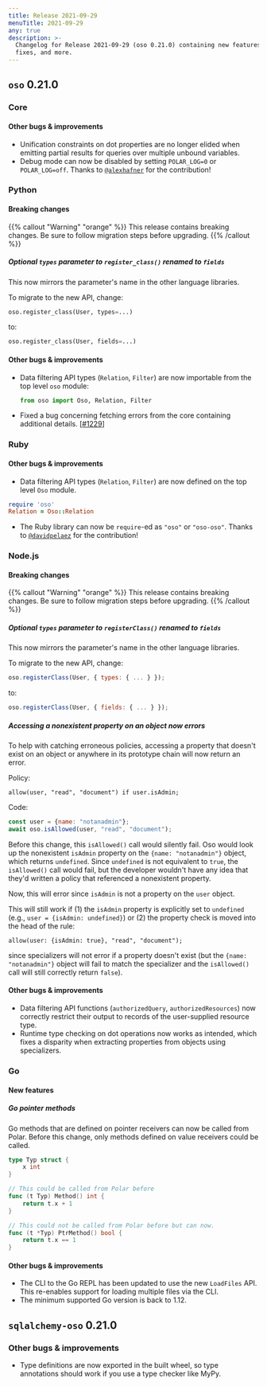 ```yaml
---
title: Release 2021-09-29
menuTitle: 2021-09-29
any: true
description: >-
  Changelog for Release 2021-09-29 (oso 0.21.0) containing new features, bug
  fixes, and more.
---
```


## `oso` 0.21.0

### Core

#### Other bugs & improvements

- Unification constraints on dot properties are no longer elided when emitting
  partial results for queries over multiple unbound variables.
- Debug mode can now be disabled by setting `POLAR_LOG=0` or `POLAR_LOG=off`.
  Thanks to [`@alexhafner`](https://github.com/alexhafner) for the
  contribution!

### Python

#### Breaking changes

{{% callout "Warning" "orange" %}}
  This release contains breaking changes. Be sure to follow migration steps
  before upgrading.
{{% /callout %}}

##### Optional `types` parameter to `register_class()` renamed to `fields`

This now mirrors the parameter's name in the other language libraries.

To migrate to the new API, change:

```py
oso.register_class(User, types=...)
```

to:

```py
oso.register_class(User, fields=...)
```

#### Other bugs & improvements

- Data filtering API types (`Relation`, `Filter`) are now importable from the
  top level `oso` module:

    ```python
    from oso import Oso, Relation, Filter
    ```

- Fixed a bug concerning fetching errors from the core containing additional
  details. [[#1229](https://github.com/osohq/oso/pull/1229)]

### Ruby

#### Other bugs & improvements

- Data filtering API types (`Relation`, `Filter`) are now defined on the top
  level `Oso` module.

```ruby
require 'oso'
Relation = Oso::Relation
```

- The Ruby library can now be `require`-ed as `"oso"` or `"oso-oso"`. Thanks to
  [`@davidpelaez`](https://github.com/davidpelaez) for the contribution!

### Node.js

#### Breaking changes

{{% callout "Warning" "orange" %}}
  This release contains breaking changes. Be sure to follow migration steps
  before upgrading.
{{% /callout %}}

##### Optional `types` parameter to `registerClass()` renamed to `fields`

This now mirrors the parameter's name in the other language libraries.

To migrate to the new API, change:

```js
oso.registerClass(User, { types: { ... } });
```

to:

```js
oso.registerClass(User, { fields: { ... } });
```

##### Accessing a nonexistent property on an object now errors

To help with catching erroneous policies, accessing a property that doesn't
exist on an object or anywhere in its prototype chain will now return an error.

Policy:

```polar
allow(user, "read", "document") if user.isAdmin;
```

Code:

```js
const user = {name: "notanadmin"};
await oso.isAllowed(user, "read", "document");
```

Before this change, this `isAllowed()` call would silently fail. Oso would look
up the nonexistent `isAdmin` property on the `{name: "notanadmin"}` object,
which returns `undefined`. Since `undefined` is not equivalent to `true`, the
`isAllowed()` call would fail, but the developer wouldn't have any idea that
they'd written a policy that referenced a nonexistent property.

Now, this will error since `isAdmin` is not a property on the `user` object.

This will still work if (1) the `isAdmin` property is explicitly set to
`undefined` (e.g., `user = {isAdmin: undefined}`) or (2) the property check is
moved into the head of the rule:

```polar
allow(user: {isAdmin: true}, "read", "document");
```

since specializers will not error if a property doesn't exist (but the `{name:
"notanadmin"}` object will fail to match the specializer and the `isAllowed()`
call will still correctly return `false`).

#### Other bugs & improvements

- Data filtering API functions (`authorizedQuery`, `authorizedResources`) now
  correctly restrict their output to records of the user-supplied resource
  type.
- Runtime type checking on dot operations now works as intended, which fixes a
  disparity when extracting properties from objects using specializers.

### Go

#### New features

##### Go pointer methods

Go methods that are defined on pointer receivers can now be called from Polar.
Before this change, only methods defined on value receivers could be called.

```go
type Typ struct {
	x int
}

// This could be called from Polar before
func (t Typ) Method() int {
	return t.x + 1
}

// This could not be called from Polar before but can now.
func (t *Typ) PtrMethod() bool {
	return t.x == 1
}
```

#### Other bugs & improvements

- The CLI to the Go REPL has been updated to use the new `LoadFiles` API. This
  re-enables support for loading multiple files via the CLI.
- The minimum supported Go version is back to 1.12.

## `sqlalchemy-oso` 0.21.0

### Other bugs & improvements

- Type definitions are now exported in the built wheel, so type annotations
  should work if you use a type checker like MyPy.
